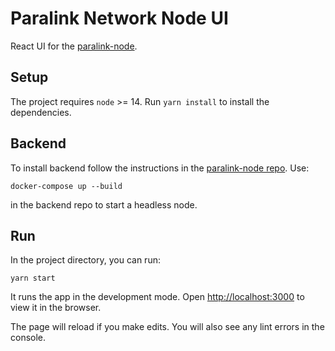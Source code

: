 # Paralink Network Node UI

React UI for the [paralink-node](https://github.com/paralink-network/paralink-node).

## Setup

The project requires `node` >= 14. Run `yarn install` to install the dependencies.

## Backend

To install backend follow the instructions in the [paralink-node repo](https://github.com/paralink-network/paralink-node). Use:

```
docker-compose up --build
```

in the backend repo to start a headless node.

## Run

In the project directory, you can run:

`yarn start`

It runs the app in the development mode. Open [http://localhost:3000](http://localhost:3000) to view it in the browser.

The page will reload if you make edits. You will also see any lint errors in the console.
